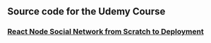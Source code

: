 ## Source code for the Udemy Course

### [React Node Social Network from Scratch to Deployment ](https://www.udemy.com/node-react/?couponCode=GITHUB)
